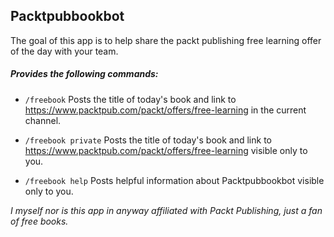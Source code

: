 Packtpubbookbot
---------------

The goal of this app is to help share the packt publishing free learning offer of the day with your team.

##### Provides the following commands:

+ `/freebook`
     Posts the title of today's book and link to https://www.packtpub.com/packt/offers/free-learning in the current channel.

+ `/freebook private`
    Posts the title of today's book and link to https://www.packtpub.com/packt/offers/free-learning visible only to you.

+ `/freebook help`
    Posts helpful information about Packtpubbookbot visible only to you.

*I myself nor is this app in anyway affiliated with Packt Publishing, just a fan of free books.*
